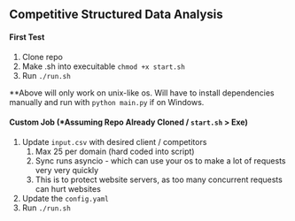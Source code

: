 ## Competitive Structured Data Analysis

#### First Test
1. Clone repo
2. Make .sh into execuitable `chmod +x start.sh`
3. Run `./run.sh`

**Above will only work on unix-like os. Will have to install dependencies manually and run with `python main.py` if on Windows.

#### Custom Job (*Assuming Repo Already Cloned / `start.sh` > Exe)
1. Update `input.csv` with desired client / competitors
   1. Max 25 per domain (hard coded into script)
   2. Sync runs asyncio - which can use your os to make a lot of requests very very quickly
   3. This is to protect website servers, as too many concurrent requests can hurt websites
2. Update the `config.yaml` 
3. Run `./run.sh`
